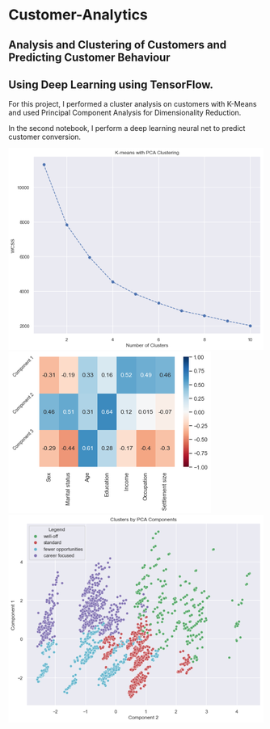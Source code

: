 # Customer-Analytics
## Analysis and Clustering  of Customers and Predicting Customer Behaviour
## Using Deep Learning using TensorFlow.

For this project, I performed a cluster analysis on customers 
with K-Means and used Principal Component Analysis for
Dimensionality Reduction.

In the second notebook, I perform a deep learning neural net to predict
customer conversion.

<img src='https://github.com/ErnestAsena/Customer-Analytics/blob/main/Images/no_clusters.png'>

<img src='https://github.com/ErnestAsena/Customer-Analytics/blob/main/Images/cheatmap.png'>

<img src='https://github.com/ErnestAsena/Customer-Analytics/blob/main/Images/cluster.png'>
